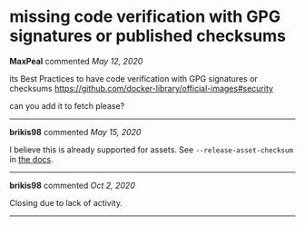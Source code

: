 # missing code verification with GPG signatures or published checksums

**MaxPeal** commented *May 12, 2020*

its Best Practices to have code verification with GPG signatures or checksums
https://github.com/docker-library/official-images#security

can you add it to fetch please?
<br />
***


**brikis98** commented *May 15, 2020*

I believe this is already supported for assets. See `--release-asset-checksum` in [the docs](https://github.com/gruntwork-io/fetch#general-usage). 
***

**brikis98** commented *Oct 2, 2020*

Closing due to lack of activity.
***

